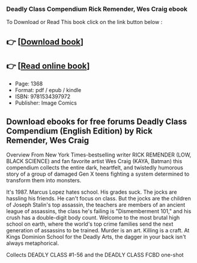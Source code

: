 ### Deadly Class Compendium Rick Remender, Wes Craig ebook

To Download or Read This book click on the link button below :

## 👉  [**[Download book](http://ebooksharez.info/download.php?group=book&from=github.com&id=698859&lnk=1081 "Download book")**]

## 👉  [**[Read online book](http://ebooksharez.info/download.php?group=book&from=github.com&id=698859&lnk=1081 "Read online book")**]


* Page: 1368
* Format: pdf / epub / kindle
* ISBN: 9781534397972
* Publisher: Image Comics



## Download ebooks for free forums Deadly Class Compendium (English Edition) by Rick Remender, Wes Craig


Overview
From New York Times-bestselling writer RICK REMENDER (LOW, BLACK SCIENCE) and fan favorite artist Wes Craig (KAYA, Batman) this compendium collects the entire dark, heartfelt, and twistedly humorous story of a group of damaged Gen X teens fighting a system determined to transform them into monsters.
 
 It&#039;s 1987. Marcus Lopez hates school. His grades suck. The jocks are hassling his friends. He can&#039;t focus on class. But the jocks are the children of Joseph Stalin&#039;s top assassin, the teachers are members of an ancient league of assassins, the class he&#039;s failing is &quot;Dismemberment 101,&quot; and his crush has a double-digit body count. Welcome to the most brutal high school on earth, where the world&#039;s top crime families send the next generation of assassins to be trained. Murder is an art. Killing is a craft. At Kings Dominion School for the Deadly Arts, the dagger in your back isn&#039;t always metaphorical.
 
 Collects DEADLY CLASS #1-56 and the DEADLY CLASS FCBD one-shot



